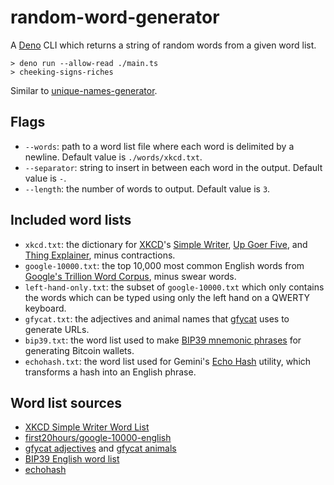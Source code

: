 # random-word-generator

A [Deno](https://deno.land/) CLI which returns a string of random words from a given word list.

```
> deno run --allow-read ./main.ts
> cheeking-signs-riches
```

Similar to [unique-names-generator](https://github.com/andreasonny83/unique-names-generator).

## Flags
- `--words`: path to a word list file where each word is delimited by a newline. Default value is `./words/xkcd.txt`.
- `--separator`: string to insert in between each word in the output. Default value is `-`.
- `--length`: the number of words to output. Default value is `3`.

## Included word lists
- `xkcd.txt`: the dictionary for [XKCD](https://xkcd.com/)'s [Simple Writer](https://xkcd.com/simplewriter/), [Up Goer Five](https://xkcd.com/1133/), and [Thing Explainer](https://blog.xkcd.com/2015/05/13/new-book-thing-explainer/), minus contractions.
- `google-10000.txt`: the top 10,000 most common English words from [Google's Trillion Word Corpus](https://books.google.com/ngrams/info), minus swear words.
- `left-hand-only.txt`: the subset of `google-10000.txt` which only contains the words which can be typed using only the left hand on a QWERTY keyboard.
- `gfycat.txt`: the adjectives and animal names that [gfycat](https://gfycat.com/) uses to generate URLs.
- `bip39.txt`: the word list used to make [BIP39 mnemonic phrases](https://github.com/bitcoin/bips/blob/master/bip-0039.mediawiki) for generating Bitcoin wallets.
- `echohash.txt`: the word list used for Gemini's [Echo Hash](https://echohash.net/) utility, which transforms a hash into an English phrase.

## Word list sources
- [XKCD Simple Writer Word List](https://xkcd.com/simplewriter/words.js)
- [first20hours/google-10000-english](https://github.com/first20hours/google-10000-english)
- [gfycat adjectives](http://assets.gfycat.com/adjectives) and [gfycat animals](http://assets.gfycat.com/animals)
- [BIP39 English word list](https://github.com/bitcoin/bips/blob/master/bip-0039/english.txt)
- [echohash](https://github.com/gemini/echohash/blob/master/src/wordlists/en_eff_long.js)
